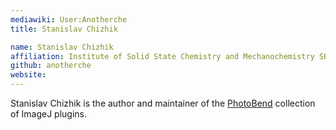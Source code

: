 ```yaml
---
mediawiki: User:Anotherche
title: Stanislav Chizhik

name: Stanislav Chizhik
affiliation: Institute of Solid State Chemistry and Mechanochemistry SB RAS, Novosibirsk State University
github: anotherche
website: 
---
```


Stanislav Chizhik is the author and maintainer of the [PhotoBend](/plugins/photobend) collection of ImageJ plugins.
